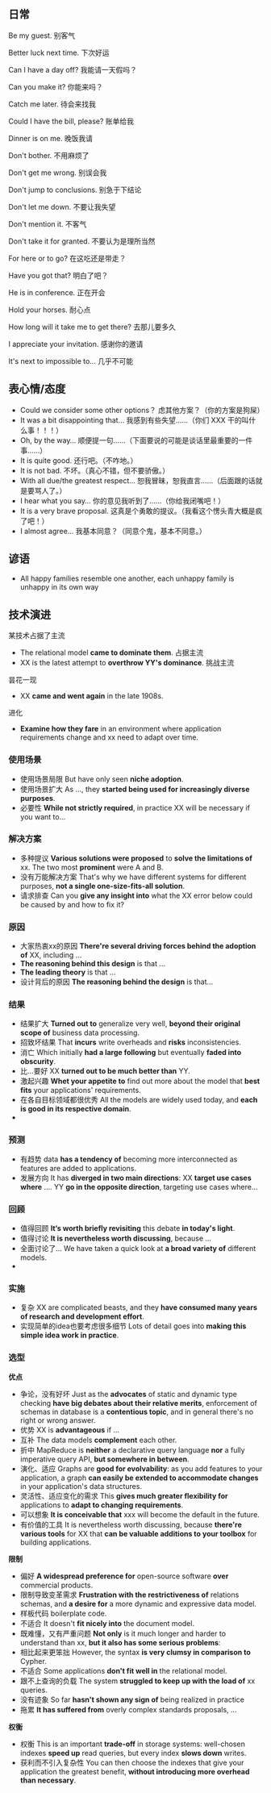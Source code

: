 ## 日常

Be my guest. 
别客气

Better luck next time. 
下次好运



Can I have a day off? 
我能请一天假吗？

Can you make it? 
你能来吗？

Catch me later. 
待会来找我

Could I have the bill, please? 
账单给我

Dinner is on me. 
晚饭我请

Don't bother. 
不用麻烦了

Don't get me wrong. 
别误会我

Don't jump to conclusions. 
别急于下结论

Don't let me down. 
不要让我失望

Don't mention it. 
不客气

Don't take it for granted. 
不要认为是理所当然



For here or to go? 
在这吃还是带走？



Have you got that? 
明白了吧？

He is in conference. 
正在开会

Hold your horses. 
耐心点

How long will it take me to get there? 
去那儿要多久



I appreciate your invitation. 
感谢你的邀请

It's next to impossible to... 
几乎不可能



## 表心情/态度

- Could we consider some other options？
  虑其他方案？（你的方案是狗屎）
- It was a bit disappointing that…
  我感到有些失望……（你们 XXX 干的叫什么事！！！）
- Oh, by the way…
  顺便提一句……（下面要说的可能是谈话里最重要的一件事……）
- It is quite good. 
  还行吧。（不咋地。）
- It is not bad. 
  不坏。（真心不错，但不要骄傲。）
- With all due/the greatest respect…
  恕我冒昧，恕我直言……（后面跟的话就是要骂人了。）
- I hear what you say…
  你的意见我听到了……（你给我闭嘴吧！）
- It is a very brave proposal. 
  这真是个勇敢的提议。（我看这个愣头青大概是疯了吧！）
- I almost agree…
  我基本同意？（同意个鬼，基本不同意。）



## 谚语

- All happy families resemble one another, each unhappy family is unhappy in its own way







## 技术演进

某技术占据了主流

- The relational model **came to dominate them**. 占据主流
- XX is the latest attempt to **overthrow YY's dominance**. 挑战主流



昙花一现

- XX **came and went again** in the late 1908s.



进化

- **Examine how they fare** in an environment where application requirements change and xx need to adapt over time. 



### 使用场景

- 使用场景局限
  But have only seen **niche adoption**. 
- 使用场景扩大
  As ..., they **started being used for increasingly diverse purposes**.  
- 必要性
  **While not strictly required**, in practice XX will be necessary if you want to... 



### 解决方案

- 多种提议
  **Various solutions were proposed** to **solve the limitations of** xx. The two most **prominent** were A and B. 
- 没有万能解决方案
  That's why we have different systems for different purposes, **not a single one-size-fits-all solution**. 
- 请求排查
  Can you **give any insight into** what the XX error below could be caused by and how to fix it?



### 原因

- 大家热衷xx的原因
  **There're several driving forces behind the adoption of** XX, including ...  
- **The reasoning behind this design** is that ... 
- **The leading theory** is that ...
- 设计背后的原因
  **The reasoning behind the design** is that...



### 结果

- 结果扩大
  **Turned out to** generalize very well, **beyond their original scope of** business data processing. 
- 招致坏结果
  That **incurs** write overheads and **risks** inconsistencies. 
- 消亡
  Which initially **had a large following** but eventually **faded into obscurity**. 
- 比...要好
  XX **turned out to be much better than** YY. 
- 激起兴趣
  **Whet your appetite to** find out more about the model that **best fits** your applications' requirements. 
- 在各自目标领域都很优秀
  All the models are widely used today, and **each is good in its respective domain**. 
- 





### 预测

- 有趋势
  data **has a tendency of** becoming more interconnected as features are added to applications. 
- 发展方向
  It has **diverged in two main directions**: 
  XX **target use cases where** ....
  YY **go in the opposite direction**, targeting use cases where... 



### 回顾

- 值得回顾 
  **It‘s worth briefly revisiting** this debate **in today's light**. 
- 值得讨论
  **It is nevertheless worth discussing**, because ... 
- 全面讨论了...
  We have taken a quick look at **a broad variety of** different models. 
- 



### 实施

- 复杂
  XX are complicated beasts, and they **have consumed many years of research and development effort**.
- 实现简单的idea也要考虑很多细节
  Lots of detail goes into **making this simple idea work in practice**. 



### 选型

**优点**

- 争论，没有好坏
  Just as the **advocates** of static and dynamic type checking **have big debates about their relative merits**, enforcement of schemas in database is a **contentious topic**, and in general there's no right or wrong answer. 
- 优势
  XX is **advantageous** if ... 
- 互补
  The data models **complement** each other. 
- 折中
  MapReduce is **neither** a declarative query language **nor** a fully imperative query API, **but somewhere in between**. 
- 演化、适应
  Graphs are **good for evolvability**: as you add features to your application, a graph **can easily be extended to accommodate changes** in your application's data structures. 
- 灵活性、适应变化的需求
  This **gives much greater flexibility for** applications to **adapt to changing requirements**. 
- 可以想象 
  **It is conceivable that** xxx will become the default in the future. 
- 有价值的工具
  It is nevertheless worth discussing, because **there're various tools** for XX that **can be valuable additions to your toolbox** for building applications. 



**限制**

- 偏好
  **A widespread preference for** open-source software **over** commercial products. 
- 限制导致变革需求
  **Frustration with the restrictiveness of** relations schemas, and **a desire for** a more dynamic and expressive data model. 
- 样板代码
  boilerplate code. 
- 不适合
  It doesn't **fit nicely into** the document model. 
- 既难懂，又有严重问题
  **Not only** is it much longer and harder to understand than xx, **but it also has some serious problems**: 
- 相比起来更笨拙
  However, the syntax **is very clumsy in comparison to** Cypher. 
- 不适合
  Some applications **don't fit well in** the relational model. 
- 跟不上查询的负载
  The system **struggled to keep up with the load of** xx queries. 
- 没有迹象
  So far **hasn't shown any sign of** being realized in practice
- 拖累
  **It has suffered from** overly complex standards proposals, ...



**权衡**

- 权衡
  This is an important **trade-off** in storage systems: well-chosen indexes **speed up** read queries, but every index **slows down** writes. 
- 获利而不引入复杂性
  You can then choose the indexes that give your application the greatest benefit, **without introducing more overhead than necessary**. 

